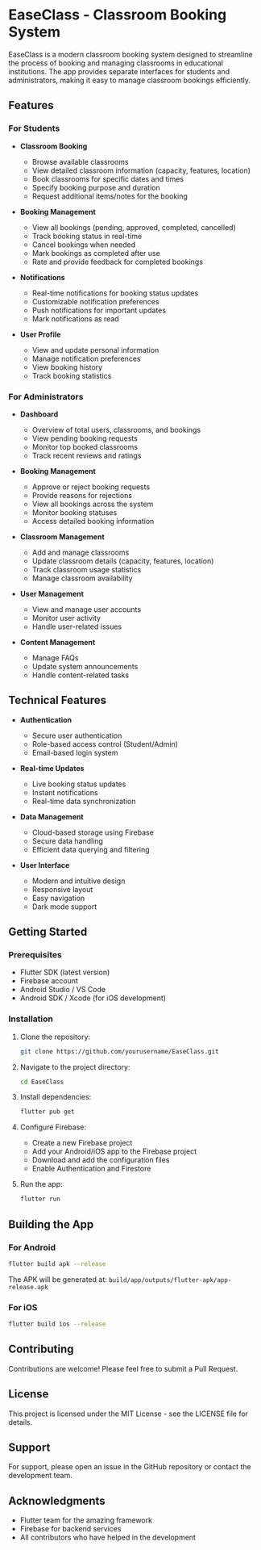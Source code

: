 # EaseClass - Classroom Booking System

EaseClass is a modern classroom booking system designed to streamline the process of booking and managing classrooms in educational institutions. The app provides separate interfaces for students and administrators, making it easy to manage classroom bookings efficiently.

## Features

### For Students
- **Classroom Booking**
  - Browse available classrooms
  - View detailed classroom information (capacity, features, location)
  - Book classrooms for specific dates and times
  - Specify booking purpose and duration
  - Request additional items/notes for the booking

- **Booking Management**
  - View all bookings (pending, approved, completed, cancelled)
  - Track booking status in real-time
  - Cancel bookings when needed
  - Mark bookings as completed after use
  - Rate and provide feedback for completed bookings

- **Notifications**
  - Real-time notifications for booking status updates
  - Customizable notification preferences
  - Push notifications for important updates
  - Mark notifications as read

- **User Profile**
  - View and update personal information
  - Manage notification preferences
  - View booking history
  - Track booking statistics

### For Administrators
- **Dashboard**
  - Overview of total users, classrooms, and bookings
  - View pending booking requests
  - Monitor top booked classrooms
  - Track recent reviews and ratings

- **Booking Management**
  - Approve or reject booking requests
  - Provide reasons for rejections
  - View all bookings across the system
  - Monitor booking statuses
  - Access detailed booking information

- **Classroom Management**
  - Add and manage classrooms
  - Update classroom details (capacity, features, location)
  - Track classroom usage statistics
  - Manage classroom availability

- **User Management**
  - View and manage user accounts
  - Monitor user activity
  - Handle user-related issues

- **Content Management**
  - Manage FAQs
  - Update system announcements
  - Handle content-related tasks

## Technical Features
- **Authentication**
  - Secure user authentication
  - Role-based access control (Student/Admin)
  - Email-based login system

- **Real-time Updates**
  - Live booking status updates
  - Instant notifications
  - Real-time data synchronization

- **Data Management**
  - Cloud-based storage using Firebase
  - Secure data handling
  - Efficient data querying and filtering

- **User Interface**
  - Modern and intuitive design
  - Responsive layout
  - Easy navigation
  - Dark mode support

## Getting Started

### Prerequisites
- Flutter SDK (latest version)
- Firebase account
- Android Studio / VS Code
- Android SDK / Xcode (for iOS development)

### Installation
1. Clone the repository:
   ```bash
   git clone https://github.com/yourusername/EaseClass.git
   ```

2. Navigate to the project directory:
   ```bash
   cd EaseClass
   ```

3. Install dependencies:
   ```bash
   flutter pub get
   ```

4. Configure Firebase:
   - Create a new Firebase project
   - Add your Android/iOS app to the Firebase project
   - Download and add the configuration files
   - Enable Authentication and Firestore

5. Run the app:
   ```bash
   flutter run
   ```

## Building the App

### For Android
```bash
flutter build apk --release
```
The APK will be generated at: `build/app/outputs/flutter-apk/app-release.apk`

### For iOS
```bash
flutter build ios --release
```

## Contributing
Contributions are welcome! Please feel free to submit a Pull Request.

## License
This project is licensed under the MIT License - see the LICENSE file for details.

## Support
For support, please open an issue in the GitHub repository or contact the development team.

## Acknowledgments
- Flutter team for the amazing framework
- Firebase for backend services
- All contributors who have helped in the development
